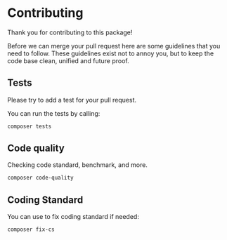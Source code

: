 Contributing
============

Thank you for contributing to this package!

Before we can merge your pull request here are some guidelines that you need to follow.
These guidelines exist not to annoy you, but to keep the code base clean,
unified and future proof.

Tests
--------------

Please try to add a test for your pull request.

You can run the tests by calling:

```bash
composer tests
```

Code quality
---------------------------

Checking code standard, benchmark, and more.

```bash
composer code-quality
```

Coding Standard
----------------

You can use to fix coding standard if needed:

```bash
composer fix-cs
```